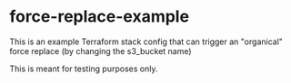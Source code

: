 # force-replace-example

This is an example Terraform stack config that can trigger an "organical" force replace (by changing the s3_bucket name)

This is meant for testing purposes only.
